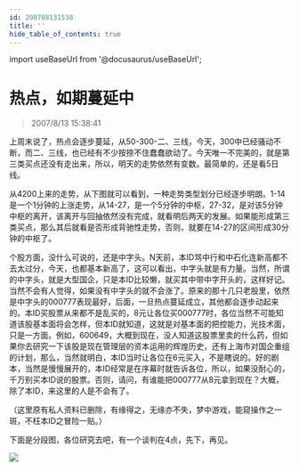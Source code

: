 ```yaml
---
id: 200708131538 
title: ''
hide_table_of_contents: true
---
```


import useBaseUrl from '@docusaurus/useBaseUrl';

# 热点，如期蔓延中

> 2007/8/13 15:38:41

<div style={{color: '#FF0000', fontWeight: '500'}}>

上周末说了，热点会逐步蔓延，从50-300-二、三线，今天，300中已经骚动不断，而二、三线，也已经有不少按捺不住蠢蠢欲动了。今天唯一不完美的，就是第三类买点还没有走出来，所以，明天的走势依然有变数。最简单的，还是看5日线。

 

从4200上来的走势，从下图就可以看到，一种走势类型划分已经逐步明朗。1-14是一个1分钟的上涨走势，从14-27，是一个5分钟的中枢，27-32，是对该5分钟中枢的离开，该离开与回抽依然没有完成，就看明后两天的发展。如果能形成第三类买点，那么其后就看是否形成背驰性走势，否则，就要在14-27的区间形成30分钟的中枢了。

 

个股方面，没什么可说的，还是中字头。N天前，本ID骂中行和中石化连新高都不去太过分，今天，也都基本新高了，这可以看出，中字头就是有力量。当然，所谓的中字头，就是大型国企，只是本ID比较懒，就买其中带中字开头的，这样好记。当然不会有人觉得，如果没有中字头的就不会涨了。原来的那十几只老股里，依然是中字头的000777表现最好，后面，一旦热点蔓延成立，其他都会逐步动起来的。本ID买股票从来都不是乱买的，8元让各位买000777时，各位当然不可能知道该股基本面将会怎样，但本ID就知道，这就是对基本面的把控能力，光技术面，只是一方面。例如，600649，大概到现在，没人知道这股票里卖的什么药，但如果你去研究一下该股是现在管理层的资本运用的辉煌历史，还有上海市对国企重组的计划，那么，当然就明白，本ID当时让各位在6元买入，不是瞎说的。好的剧本，当然是慢慢展开的，本ID经常是在序幕时就告诉各位，所以，如果没耐心的，千万别买本ID说的股票。否则，请问，有谁能把000777从8元拿到现在？大概，除了本ID，来这里的人是不会有了。

 

（这里原有私人资料已删除，有缘得之，无缘亦不失，梦中游戏，能窥操作之一斑，不枉本ID之冒险一贴。）

 

 下面是分段图，各位研究去吧，有一个谈判在4点，先下，再见。

 </div>

 <div style={{textAlign: 'left'}}>
<img src={useBaseUrl('https://gateway.ipfscdn.io/ipfs/QmXSnds2BF97yuZwYAMLwrpjQcuPcm22WGsFmBJfWFTEUM/economics/200708131538/20070813.jpg')} /><br/><br/>
</div>